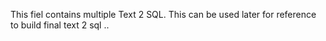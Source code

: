 This fiel contains multiple Text 2 SQL.
This can be used later for reference to build final text 2 sql
..
